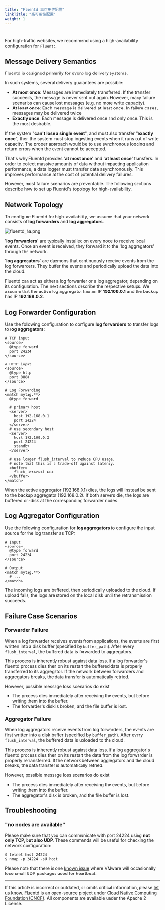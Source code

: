 ```yaml
---
title: "Fluentd 高可用性配置"
linkTitle: "高可用性配置"
weight: 1
---
```


#

For high-traffic websites, we recommend using a high-availability configuration
for `Fluentd`.

## Message Delivery Semantics

Fluentd is designed primarily for event-log delivery systems.

In such systems, several delivery guarantees are possible:

- **At most once**: Messages are immediately transferred. If the
  transfer succeeds, the message is never sent out again. However,
  many failure scenarios can cause lost messages (e.g. no more write
  capacity).
- **At least once**: Each message is delivered at least once. In failure
  cases, messages may be delivered twice.
- **Exactly once**: Each message is delivered once and only once. This
  is the most desirable.

If the system "**can't lose a single event**", and must also transfer
"**exactly once**", then the system must stop ingesting events when it
runs out of write capacity. The proper approach would be to use
synchronous logging and return errors when the event cannot be accepted.

That's why Fluentd provides '**at most once**' and '**at least once**'
transfers. In order to collect massive amounts of data without
impacting application performance, a data logger must transfer data
asynchronously. This improves performance at the cost of potential
delivery failures.

However, most failure scenarios are preventable. The following sections
describe how to set up Fluentd's topology for high-availability.

## Network Topology

To configure Fluentd for high-availability, we assume that your network
consists of **log forwarders** and **log aggregators**.

![fluentd_ha.png](/images/fluentd_ha.png)

'**log forwarders**' are typically installed on every node to receive
local events. Once an event is received, they forward it to the 'log
aggregators' through the network.

'**log aggregators**' are daemons that continuously receive events from
the log forwarders. They buffer the events and periodically upload the
data into the cloud.

Fluentd can act as either a log forwarder or a log aggregator, depending
on its configuration. The next sections describe the respective setups.
We assume that the active log aggregator has an IP **192.168.0.1** and
the backup has IP **192.168.0.2**.

## Log Forwarder Configuration

Use the following configuration to configure **log forwarders** to transfer logs
to **log aggregators**:

```
# TCP input
<source>
  @type forward
  port 24224
</source>

# HTTP input
<source>
  @type http
  port 8888
</source>

# Log Forwarding
<match mytag.**>
  @type forward

  # primary host
  <server>
    host 192.168.0.1
    port 24224
  </server>
  # use secondary host
  <server>
    host 192.168.0.2
    port 24224
    standby
  </server>

  # use longer flush_interval to reduce CPU usage.
  # note that this is a trade-off against latency.
  <buffer>
    flush_interval 60s
  </buffer>
</match>
```

When the active aggregator (192.168.0.1) dies, the logs will instead be
sent to the backup aggregator (192.168.0.2). If both servers die, the
logs are buffered on-disk at the corresponding forwarder nodes.

## Log Aggregator Configuration

Use the following configuration for **log aggregators** to configure the input
source for the log transfer as TCP:

```
# Input
<source>
  @type forward
  port 24224
</source>

# Output
<match mytag.**>
  # ...
</match>
```

The incoming logs are buffered, then periodically uploaded to the
cloud. If upload fails, the logs are stored on the local disk until the
retransmission succeeds.

## Failure Case Scenarios

### Forwarder Failure

When a log forwarder receives events from applications, the events are
first written into a disk buffer (specified by `buffer_path`). After
every `flush_interval`, the buffered data is forwarded to aggregators.

This process is inherently robust against data loss. If a log forwarder's
fluentd process dies then on its restart the buffered data is properly
transferred to its aggregator. If the network between forwarders and aggregators
breaks, the data transfer is automatically retried.

However, possible message loss scenarios do exist:

- The process dies immediately after receiving the events, but before
  writing them into the buffer.
- The forwarder's disk is broken, and the file buffer is lost.

### Aggregator Failure

When log aggregators receive events from log forwarders, the events are
first written into a disk buffer (specified by `buffer_path`). After
every `flush_interval`, the buffered data is uploaded to the cloud.

This process is inherently robust against data loss. If a log aggregator's
fluentd process dies then on its restart the data from the log forwarder is
properly retransferred. If the network between aggregators and the cloud breaks,
the data transfer is automatically retried.

However, possible message loss scenarios do exist:

- The process dies immediately after receiving the events, but before
  writing them into the buffer.
- The aggregator's disk is broken, and the file buffer is lost.

## Troubleshooting

### "no nodes are available"

Please make sure that you can communicate with port 24224 using **not
only TCP, but also UDP**. These commands will be useful for checking the
network configuration:

```
$ telnet host 24224
$ nmap -p 24224 -sU host
```

Please note that there is one [known issue](http://kb.vmware.com/selfservice/microsites/search.do?language=en_US&cmd=displayKC&externalId=2019944)
where VMware will occasionally lose small UDP packages used for
heartbeat.

---

If this article is incorrect or outdated, or omits critical information, please [let us know](https://github.com/fluent/fluentd-docs-gitbook/issues?state=open).
[Fluentd](http://www.fluentd.org/) is an open-source project under [Cloud Native Computing Foundation (CNCF)](https://cncf.io/). All components are available under the Apache 2 License.
